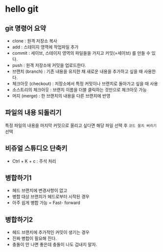 # hello git
## git 명령어 요약

- clone : 원격 저장소 복사
- add : 스테이지 영역에 작업파일 추가
- commit : 세이브, 스테이지 영역의 파일들을 가지고 커밋(=세이브) 를 만들 수 있다.
- push : 원격 저장소에 커밋을 업로드한다.
- 브랜치 (branch) : 기존 내용을 유지한 채 새로운 내용을 추가하고 싶을 때 사용한다.
- 체크아웃 (checkout) : 저장소에서 특정 커밋이나 브랜치로 돌아가고 싶을 때 사용
- 소스트리의 체크아웃 : 브랜치 이름을 더블 클릭하는 것만으로 체크아웃 가능
- 머지 (merge) : 한 브랜치의 내용을 다른 브랜치에 반영

## 파일의 내용 되돌리기

특정 파일의 내용을 마지막 커밋으로 올리고 싶다면 해당 파일 선택 후 `코드 뭉치 버리기` 선택

## 비쥬얼 스튜디오 단축키

- Ctrl + K + c : 주석 처리

## 병합하기1

- 헤드 브랜치에 변경사항이 없고
- 병합 대상 브랜치가 헤드로부터 시작된 경우
- 아주 쉽게 병합 가능 = Fast- forward

## 병합하기2

- 헤드 브랜치에 추가적인 커밋이 생기는 경우
- 진짜 병합이 필요해 진다.
- 충돌이 안 나면 좋은데 충돌이 나도 겁내지 말자.